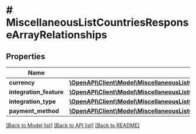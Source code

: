 # # MiscellaneousListCountriesResponseArrayRelationships

## Properties

Name | Type | Description | Notes
------------ | ------------- | ------------- | -------------
**currency** | [**\OpenAPI\Client\Model\MiscellaneousListCountriesResponseArrayRelationshipsCurrency**](MiscellaneousListCountriesResponseArrayRelationshipsCurrency.md) |  |
**integration_feature** | [**\OpenAPI\Client\Model\MiscellaneousListCountriesResponseArrayRelationshipsIntegrationFeature**](MiscellaneousListCountriesResponseArrayRelationshipsIntegrationFeature.md) |  |
**integration_type** | [**\OpenAPI\Client\Model\MiscellaneousListCountriesResponseArrayRelationshipsIntegrationType**](MiscellaneousListCountriesResponseArrayRelationshipsIntegrationType.md) |  |
**payment_method** | [**\OpenAPI\Client\Model\MiscellaneousListCountriesResponseArrayRelationshipsIntegrationType**](MiscellaneousListCountriesResponseArrayRelationshipsIntegrationType.md) |  |

[[Back to Model list]](../../README.md#models) [[Back to API list]](../../README.md#endpoints) [[Back to README]](../../README.md)
